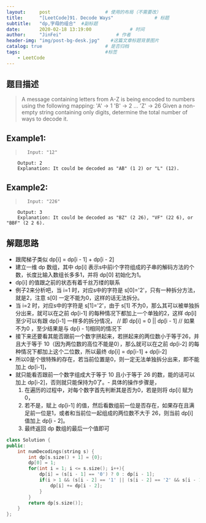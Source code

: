 ```yaml
---
layout:     post                    # 使用的布局（不需要改） 
title:      "[LeetCode]91. Decode Ways"               # 标题  
subtitle:   "dp,字母的组合"  #副标题 
date:       2020-02-18 13:19:00              # 时间 
author:     "JinFei"                    # 作者 
header-img: "img/post-bg-desk.jpg"    #这篇文章标题背景图片 
catalog: true                       # 是否归档 
tags:                               #标签     
    - LeetCode 
---
```


## 题目描述
> A message containing letters from A-Z is being encoded to numbers using the following mapping:
    'A' -> 1
    'B' -> 2
    ...
    'Z' -> 26
    Given a non-empty string containing only digits, determine the total number of ways to decode it.

## Example1:
 
>       Input: "12"
        Output: 2
        Explanation: It could be decoded as "AB" (1 2) or "L" (12).

## Example2:
 
>       Input: "226"
        Output: 3
        Explanation: It could be decoded as "BZ" (2 26), "VF" (22 6), or "BBF" (2 2 6).

  
## 解题思路
- 跟爬梯子类似 dp[i] = dp[i - 1] + dp[i - 2]
- 建立一维 dp 数组，其中 dp[i] 表示s中前i个字符组成的子串的解码方法的个数，长度比输入数组长多多1，并将 dp[0] 初始化为1。
- dp[i] 的值跟之前的状态有着千丝万缕的联系
- 例子2来分析吧，当 i=1 时，对应s中的字符是 s[0]='2'，只有一种拆分方法，就是2，注意 s[0] 一定不能为0，这样的话无法拆分。
- 当 i=2 时，对应s中的字符是 s[1]='2'，由于 s[1] 不为0，那么其可以被单独拆分出来，就可以在之前 dp[i-1] 的每种情况下都加上一个单独的2，这样 dp[i] 至少可以有跟 dp[i-1] 一样多的拆分情况， // 即 dp[i] = 0 || dp[i - 1] // 如果不为0 ，至少结果是与 dp[i - 1]相同的情况下
- 接下来还要看其能否跟前一个数字拼起来，若拼起来的两位数小于等于26，并且大于等于 10（因为两位数的高位不能是0），那么就可以在之前 dp[i-2] 的每种情况下都加上这个二位数，所以最终 dp[i] = dp[i-1] + dp[i-2]
- 所以0是个很特殊的存在，若当前位置是0，则一定无法单独拆分出来，即不能加上 dp[i-1]，
- 就只能看否跟前一个数字组成大于等于 10 且小于等于 26 的数，能的话可以加上 dp[i-2]，否则就只能保持为0了。- 具体的操作步骤是，
    1. 在遍历的过程中，对每个数字首先判断其是否为0，若是则将 dp[i] 赋为0，
    2. 若不是，赋上 dp[i-1] 的值，然后看数组前一位是否存在，如果存在且满足前一位是1，或者和当前位一起组成的两位数不大于 26，则当前 dp[i] 值加上 dp[i - 2]。
    3. 最终返回 dp 数组的最后一个值即可

```C++
class Solution {
public:
    int numDecodings(string s) {
        int dp[s.size() + 1] = {0};
        dp[0] = 1;
        for(int i = 1; i <= s.size(); i++){
            dp[i] = (s[i - 1] == '0') ? 0 : dp[i - 1];
            if(i > 1 && (s[i - 2] == '1' || (s[i - 2] == '2' && s[i - 1] <= '6'))){
                dp[i] += dp[i - 2];
            }
        }
        return dp[s.size()];
    }
};
```
